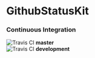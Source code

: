 # GithubStatusKit

### Continuous Integration
![Travis CI](https://travis-ci.org/mattglover/GithubStatusKit.svg?branch=master) **master**   
![Travis CI](https://travis-ci.org/mattglover/GithubStatusKit.svg?branch=development) **development**  


